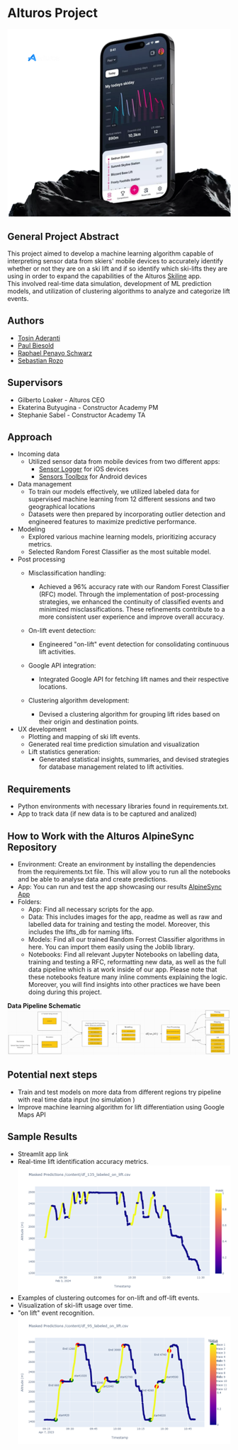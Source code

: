 # Alturos Project
![alt text](data/images/Frontpage.png)

## General Project Abstract

This project aimed to develop a machine learning algorithm capable of interpreting sensor data from skiers' mobile devices to accurately identify whether or not they are on a ski lift and if so identify which ski-lifts they are using in order to expand the capabilities of the Alturos [Skiline](https://www.alturos.com/en/skiline/) app.
<br /> 
This involved real-time data simulation, 
development of ML prediction models, and utilization of clustering algorithms to analyze and categorize lift events.

## Authors
- [Tosin Aderanti](https://www.linkedin.com/in/oluwatosin-a-79551a87/)
- [Paul Biesold](https://www.linkedin.com/in/paul-biesold/)
- [Raphael Penayo Schwarz](https://www.linkedin.com/in/raphael-penayo-schwarz-586b65167/)
- [Sebastian Rozo](https://www.linkedin.com/in/engiineer-sebastian-rozo/)

## Supervisors
- Gilberto Loaker - Alturos CEO
- Ekaterina Butyugina - Constructor Academy PM
- Stephanie Sabel - Constructor Academy TA

## Approach
- Incoming data
    - Utilized sensor data from mobile devices from two different apps: 
        - [Sensor Logger](https://apps.apple.com/us/app/sensor-play-data-recorder/id921385514) for iOS devices
        -  [Sensors Toolbox](https://play.google.com/store/apps/details?id=com.kelvin.sensorapp&hl=en&gl=US) for Android devices
- Data management
    - To train our models effectively, we utilized labeled data for supervised machine learning from 12 different sessions and two geographical locations
    - Datasets were then prepared by incorporating outlier detection and engineered features to maximize predictive performance.
- Modeling
    - Explored various machine learning models, prioritizing accuracy metrics.
    - Selected Random Forest Classifier as the most suitable model.
- Post processing
    - Misclassification handling:
        - Achieved a 96% accuracy rate with our Random Forest Classifier (RFC) model. Through the implementation of post-processing strategies, we enhanced the continuity of classified events and minimized misclassifications. These refinements contribute to a more consistent user experience and improve overall accuracy.

    - On-lift event detection:
        - Engineered "on-lift" event detection for consolidating continuous lift activities.
    - Google API integration:
        - Integrated Google API for fetching lift names and their respective locations.
    - Clustering algorithm development:
        - Devised a clustering algorithm for grouping lift rides based on their origin and destination points.
- UX development
    - Plotting and mapping of ski lift events.
    - Generated real time prediction simulation and visualization
    - Lift statistics generation:
        - Generated statistical insights, summaries, and devised strategies for database management related to lift activities.

## Requirements
- Python environments with necessary libraries found in requirements.txt.
- App to track data (if new data is to be captured and analized)

## How to Work with the Alturos AlpineSync Repository
- Environment: Create an environment by installing the dependencies from the requirements.txt file. This will allow you to run all the notebooks and be able to analyse data and create predictions. 
- App: You can run and test the app showcasing our results [AlpineSync App](https://alpinesync.streamlit.app/)
- Folders: 
    - App: Find all necessary scripts for the app. 
    - Data: This includes images for the app, readme as well as raw and labelled data for training and testing the model. Moreover, this includes the lifts_db for naming lifts. 
    - Models: Find all our trained Random Forrest Classifier algorithms in here. You can import them easily using the Joblib library. 
   - Notebooks: Find all relevant Jupyter Notebooks on labelling data, training and testing a RFC, reformatting new data, as well as the full data pipeline which is at work inside of our app. Please note that these notebooks feature many inline comments explaining the logic. Moreover, you will find insights into other practices we have been doing during this project. 

__Data Pipeline Schematic__
![alt text](data/images/pipeline_schematic.png)

## Potential next steps 
- Train and test models on more data from different regions
try pipeline with real time data input (no simulation )
- Improve machine learning algorithm for lift differentiation using Google Maps API

## Sample Results
- Streamlit app link 
- Real-time lift identification accuracy metrics.![alt text](data/images/masked_predictions.png)
- Examples of clustering outcomes for on-lift and off-lift events.
- Visualization of ski-lift usage over time. 
- "on lift" event recognition. ![alt text](data/images/On_lift_event_labeling.png)




